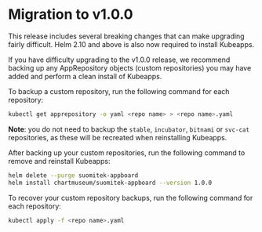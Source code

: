 # Migration to v1.0.0

This release includes several breaking changes that can make upgrading fairly
difficult. Helm 2.10 and above is also now required to install Kubeapps.

If you have difficulty upgrading to the v1.0.0 release, we recommend backing up
any AppRepository objects (custom repositories) you may have added and perform a
clean install of Kubeapps.

To backup a custom repository, run the following command for each repository:

```bash
kubectl get apprepository -o yaml <repo name> > <repo name>.yaml
```

**Note**: you do not need to backup the `stable`, `incubator`, `bitnami` or
`svc-cat` repositories, as these will be recreated when reinstalling Kubeapps.

After backing up your custom repositories, run the following command to remove
and reinstall Kubeapps:

```bash
helm delete --purge suomitek-appboard
helm install chartmuseum/suomitek-appboard --version 1.0.0
```

To recover your custom repository backups, run the following command for each
repository:

```bash
kubectl apply -f <repo name>.yaml
```
